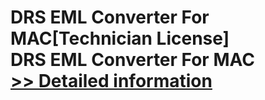 # DRS EML Converter For MAC[Technician License]<br />DRS EML Converter For MAC<br />[>> Detailed information](https://secure.shareit.com/shareit/product.html?productid=301004860&affiliateid=200057808)